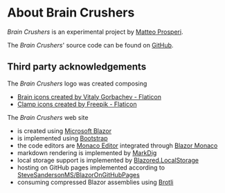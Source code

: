 ﻿# About Brain Crushers

_Brain Crushers_ is an experimental project by [Matteo Prosperi](https://www.linkedin.com/in/matteoprosperi/).

The _Brain Crushers_' source code can be found on [GitHub](https://github.com/matteo-prosperi/BrainCrushers).

## Third party acknowledgements

The _Brain Crushers_ logo was created composing
- [Brain icons created by Vitaly Gorbachev - Flaticon](https://www.flaticon.com/free-icons/brain)
- [Clamp icons created by Freepik - Flaticon](https://www.flaticon.com/free-icons/clamp)

The _Brain Crushers_ web site
- is created using [Microsoft Blazor](https://docs.microsoft.com/en-us/aspnet/core/blazor/host-and-deploy/webassembly)
- is implemented using [Bootstrap](https://getbootstrap.com/)
- the code editors are [Monaco Editor](https://microsoft.github.io/monaco-editor/) integrated through [Blazor Monaco](https://www.nuget.org/packages/BlazorMonaco/)
- markdown rendering is implemented by [MarkDig](https://www.nuget.org/packages/Markdig/)
- local storage support is implemented by [Blazored.LocalStorage](https://www.nuget.org/packages/Blazored.LocalStorage)
- hosting on GitHub pages implemented according to [SteveSandersonMS/BlazorOnGitHubPages](https://github.com/SteveSandersonMS/BlazorOnGitHubPages)
- consuming compressed Blazor assemblies using [Brotli](https://github.com/google/brotli)